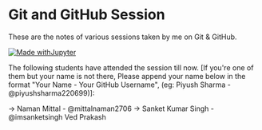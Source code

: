 # Git and GitHub Session

These are the notes of various sessions taken by me on Git & GitHub. 

[![Made withJupyter](https://img.shields.io/badge/Made%20with-Jupyter-orange?style=for-the-badge&logo=Jupyter)](https://jupyter.org/try)

The following students have attended the session till now. [If you're one of them but your name is not there, Please append your name below in the format "Your Name - Your GitHub Username", (eg: Piyush Sharma - @piyushsharma220699)]:

-> Naman Mittal - @mittalnaman2706
-> Sanket Kumar Singh - @imsanketsingh
Ved Prakash
